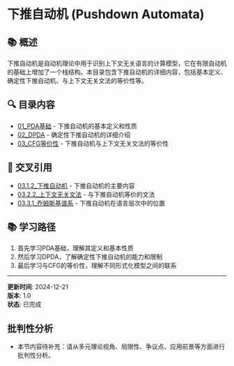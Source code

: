 # 下推自动机 (Pushdown Automata)

## 📚 概述

下推自动机是自动机理论中用于识别上下文无关语言的计算模型，它在有限自动机的基础上增加了一个栈结构。本目录包含下推自动机的详细内容，包括基本定义、确定性下推自动机、与上下文无关文法的等价性等。

## 🔍 目录内容

- [01_PDA基础](./01_PDA基础.md) - 下推自动机的基本定义和性质
- [02_DPDA](./02_DPDA.md) - 确定性下推自动机的详细介绍
- [03_CFG等价性](./03_CFG等价性.md) - 下推自动机与上下文无关文法的等价性

## 🔗 交叉引用

- [03.1.2_下推自动机](../03.1.2_下推自动机.md) - 下推自动机的主要内容
- [03.2.2_上下文无关文法](../../03.2.2_上下文无关文法.md) - 与下推自动机等价的文法
- [03.3.1_乔姆斯基谱系](../../03.3.1_乔姆斯基谱系.md) - 下推自动机在语言层次中的位置

## 📚 学习路径

1. 首先学习PDA基础，理解其定义和基本性质
2. 然后学习DPDA，了解确定性下推自动机的能力和限制
3. 最后学习与CFG的等价性，理解不同形式化模型之间的联系

---

**更新时间**: 2024-12-21  
**版本**: 1.0  
**状态**: 已完成


## 批判性分析

- 本节内容待补充：请从多元理论视角、局限性、争议点、应用前景等方面进行批判性分析。
